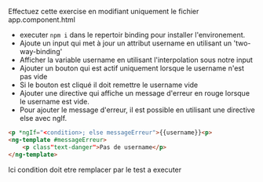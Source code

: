 Effectuez cette exercise en modifiant uniquement le fichier app.component.html

* executer `npm i` dans le repertoir binding pour installer l'environement.
* Ajoute un input qui met à jour un attribut username en utilisant un 'two-way-binding'
* Afficher la variable username en utilisant l'interpolation sous notre input
* Ajouter un bouton qui est actif uniquement lorsque le username n'est pas vide
* Si le bouton est cliqué il doit remettre le username vide
* Ajouter une directive qui affiche un message d'erreur en rouge lorsque le username est vide.
 * Pour ajouter le message d'erreur, il est possible en utilisant une directive else avec ngIf. 

```html
<p *ngIf="<condition>; else messageErreur">{{username}}<p>
<ng-template #messageErreur>
    <p class"text-danger">Pas de username</p>
</ng-template>
```

Ici condition doit etre remplacer par le test a executer
